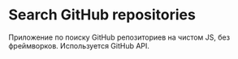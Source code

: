 # Search GitHub repositories

Приложение по поиску GitHub репозиториев на чистом JS, без фреймворков.
Используется GitHub API.
